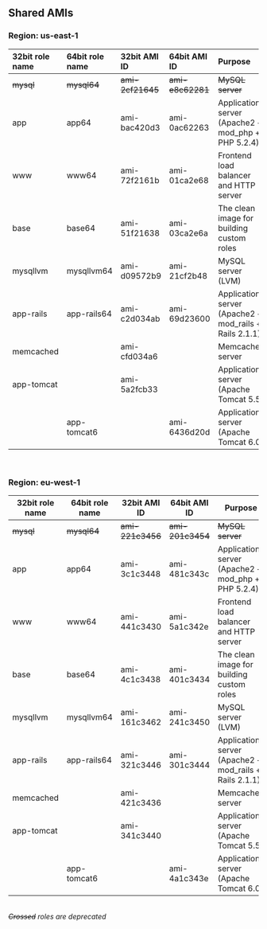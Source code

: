 ## Shared AMIs ##

### Region: us-east-1 ###
| **32bit role name** | **64bit role name** | **32bit AMI ID** | **64bit AMI ID** | **Purpose** |
|:--------------------|:--------------------|:-----------------|:-----------------|:------------|
| ~~mysql~~ | ~~mysql64~~ | ~~ami-2cf21645~~ | ~~ami-e8c62281~~ | ~~MySQL server~~ |
| app | app64 | ami-bac420d3 | ami-0ac62263 | Application server (Apache2 + mod\_php + PHP 5.2.4) |
| www | www64 | ami-72f2161b | ami-01ca2e68 | Frontend load balancer and HTTP server |
| base | base64 | ami-51f21638 | ami-03ca2e6a | The clean image for building custom roles |
| mysqllvm | mysqllvm64 | ami-d09572b9 | ami-21cf2b48 | MySQL server (LVM) |
| app-rails | app-rails64 | ami-c2d034ab | ami-69d23600 | Application server (Apache2 + mod\_rails + Rails 2.1.1) |
| memcached |  | ami-cfd034a6 |  | Memcached server |
| app-tomcat |  | ami-5a2fcb33 |  | Application server (Apache Tomcat 5.5) |
|  | app-tomcat6 |  | ami-6436d20d | Application server (Apache Tomcat 6.0) |

<br>
<h3>Region: eu-west-1</h3>

<table><thead><th> <b>32bit role name</b> </th><th> <b>64bit role name</b> </th><th> <b>32bit AMI ID</b> </th><th> <b>64bit AMI ID</b> </th><th> <b>Purpose</b> </th></thead><tbody>
<tr><td> <del>mysql</del> </td><td> <del>mysql64</del> </td><td> <del>ami-221c3456</del> </td><td> <del>ami-201c3454</del> </td><td> <del>MySQL server</del> </td></tr>
<tr><td> app </td><td> app64 </td><td> ami-3c1c3448 </td><td> ami-481c343c </td><td> Application server (Apache2 + mod_php + PHP 5.2.4) </td></tr>
<tr><td> www </td><td> www64 </td><td> ami-441c3430 </td><td> ami-5a1c342e </td><td> Frontend load balancer and HTTP server </td></tr>
<tr><td> base </td><td> base64 </td><td> ami-4c1c3438 </td><td> ami-401c3434 </td><td> The clean image for building custom roles </td></tr>
<tr><td> mysqllvm </td><td> mysqllvm64 </td><td> ami-161c3462 </td><td> ami-241c3450 </td><td> MySQL server (LVM) </td></tr>
<tr><td> app-rails </td><td> app-rails64 </td><td> ami-321c3446 </td><td> ami-301c3444 </td><td> Application server (Apache2 + mod_rails + Rails 2.1.1) </td></tr>
<tr><td> memcached </td><td>  </td><td> ami-421c3436 </td><td>  </td><td> Memcached server </td></tr>
<tr><td> app-tomcat </td><td>  </td><td> ami-341c3440 </td><td>  </td><td> Application server (Apache Tomcat 5.5) </td></tr>
<tr><td>  </td><td> app-tomcat6 </td><td>  </td><td> ami-4a1c343e </td><td> Application server (Apache Tomcat 6.0) </td></tr></tbody></table>


<br>
<i><del>Crossed</del> roles are deprecated</i>